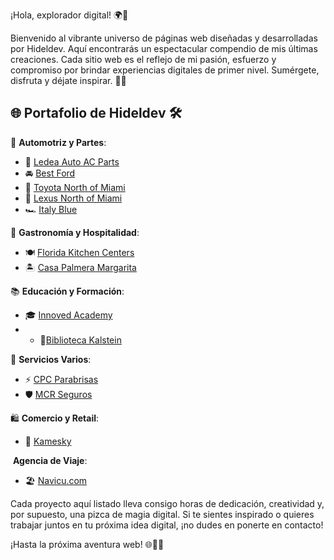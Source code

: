 ¡Hola, explorador digital! 🌍👋

Bienvenido al vibrante universo de páginas web diseñadas y desarrolladas por Hideldev. Aquí encontrarás un espectacular compendio de mis últimas creaciones. Cada sitio web es el reflejo de mi pasión, esfuerzo y compromiso por brindar experiencias digitales de primer nivel. Sumérgete, disfruta y déjate inspirar. 🚀🌟

## 🌐 **Portafolio de Hideldev** 🛠️

🚗 **Automotriz y Partes**:
- 💼 [Ledea Auto AC Parts](http://ledeaautoacparts.com/) 
- 🚘 [Best Ford](https://www.bestfordinc.com/)
- 🚖 [Toyota North of Miami](http://toyotaofnorthmiami.com/)
- 🚙 [Lexus North of Miami](https://www.lexusofnorthmiami.com/)
- 🏎️ [Italy Blue](https://www.italyblueautosales.com/)

🍴 **Gastronomía y Hospitalidad**:
- 🍽️ [Florida Kitchen Centers](http://floridakitchencenters.com/)
- 🏝️ [Casa Palmera Margarita](https://casapalmerave.com/)

📚 **Educación y Formación**:
- 🎓 [Innoved Academy](https://innovedacademy.com/)
- - 🧪[Biblioteca Kalstein](https://biblioteca.kalstein.net/)

🔧 **Servicios Varios**:
- ⚡ [CPC Parabrisas](https://parabrisascpcsm.com/)
- 🛡️ [MCR Seguros](https://www.segurosmcr.com/)

🛍️ **Comercio y Retail**:
- 🛒 [Kamesky](https://www.kamesky.net/)

️ **Agencia de Viaje**:
- 🏖 [Navicu.com](navicu.com)

Cada proyecto aquí listado lleva consigo horas de dedicación, creatividad y, por supuesto, una pizca de magia digital. Si te sientes inspirado o quieres trabajar juntos en tu próxima idea digital, ¡no dudes en ponerte en contacto! 

¡Hasta la próxima aventura web! 🌐🚀🎉
